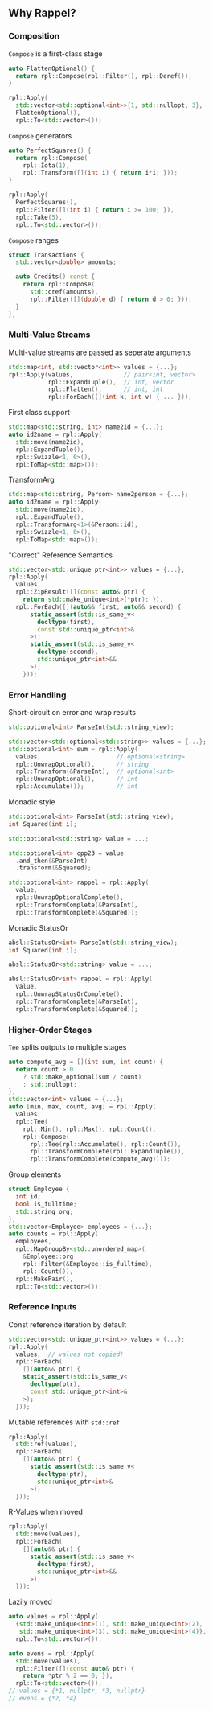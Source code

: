 ## Why Rappel?



### Composition



`Compose` is a first-class stage
```c++ [2|7]
auto FlattenOptional() {
  return rpl::Compose(rpl::Filter(), rpl::Deref());
}

rpl::Apply(
  std::vector<std::optional<int>>{1, std::nullopt, 3},
  FlattenOptional(),
  rpl::To<std::vector>());
```



`Compose` generators
```c++ [2-4|8]
auto PerfectSquares() {
  return rpl::Compose(
    rpl::Iota(1),
    rpl::Transform([](int i) { return i*i; }));
}

rpl::Apply(
  PerfectSquares(),
  rpl::Filter([](int i) { return i >= 100; }),
  rpl::Take(5),
  rpl::To<std::vector>());
```



`Compose` ranges
```c++ [5-7]
struct Transactions {
  std::vector<double> amounts;

  auto Credits() const {
    return rpl::Compose(
      std::cref(amounts),
      rpl::Filter([](double d) { return d > 0; }));
  }
};
```



### Multi-Value Streams



Multi-value streams are passed as seperate arguments
```c++ [2|3|4|5]
std::map<int, std::vector<int>> values = {...};
rpl::Apply(values,              // pair<int, vector>
           rpl::ExpandTuple(),  // int, vector
           rpl::Flatten(),      // int, int
           rpl::ForEach([](int k, int v) { ... }));
```



First class support
```c++ [5-6]
std::map<std::string, int> name2id = {...};
auto id2name = rpl::Apply(
  std::move(name2id),
  rpl::ExpandTuple(),
  rpl::Swizzle<1, 0>(),
  rpl:ToMap<std::map>());
```



TransformArg
```c++ [5-6]
std::map<std::string, Person> name2person = {...};
auto id2name = rpl::Apply(
  std::move(name2id),
  rpl::ExpandTuple(),
  rpl::TransformArg<1>(&Person::id),
  rpl::Swizzle<1, 0>(),
  rpl:ToMap<std::map>());
```



"Correct" Reference Semantics
```c++ [4-5|6-8]
std::vector<std::unique_ptr<int>> values = {...};
rpl::Apply(
  values,
  rpl::ZipResult([](const auto& ptr) {
    return std::make_unique<int>(*ptr); }),
  rpl::ForEach([](auto&& first, auto&& second) {
      static_assert(std::is_same_v<
        decltype(first),
        const std::unique_ptr<int>&
      >);
      static_assert(std::is_same_v<
        decltype(second),
        std::unique_ptr<int>&&
      >);
    }));
```



### Error Handling



Short-circuit on error and wrap results
```c++ [6|7|8|9|4-9]
std::optional<int> ParseInt(std::string_view);

std::vector<std::optional<std::string>> values = {...};
std::optional<int> sum = rpl::Apply(
  values,                     // optional<string>
  rpl::UnwrapOptional(),      // string
  rpl::Transform(&ParseInt),  // optional<int>
  rpl::UnwrapOptional(),      // int
  rpl::Accumulate());         // int
```



Monadic style
```c++ [6-8|10-14]
std::optional<int> ParseInt(std::string_view);
int Squared(int i);

std::optional<std::string> value = ...;

std::optional<int> cpp23 = value
  .and_then(&ParseInt)
  .transform(&Squared);

std::optional<int> rappel = rpl::Apply(
  value,
  rpl::UnwrapOptionalComplete(),
  rpl::TransformComplete(&ParseInt),
  rpl::TransformComplete(&Squared));
```



Monadic StatusOr
```c++ [6-8|10-14]
absl::StatusOr<int> ParseInt(std::string_view);
int Squared(int i);

absl::StatusOr<std::string> value = ...;

absl::StatusOr<int> rappel = rpl::Apply(
  value,
  rpl::UnwrapStatusOrComplete(),
  rpl::TransformComplete(&ParseInt),
  rpl::TransformComplete(&Squared));
```



### Higher-Order Stages



`Tee` splits outputs to multiple stages
```c++ [10|11-14]
auto compute_avg = [](int sum, int count) {
  return count > 0
    ? std::make_optional(sum / count)
    : std::nullopt;
};
std::vector<int> values = {...};
auto [min, max, count, avg] = rpl::Apply(
  values,
  rpl::Tee(
    rpl::Min(), rpl::Max(), rpl::Count(),
    rpl::Compose(
      rpl::Tee(rpl::Accumulate(), rpl::Count()),
      rpl::TransformComplete(rpl::ExpandTuple()),
      rpl::TransformComplete(compute_avg))));
```



Group elements
```c++ [9-12]
struct Employee {
  int id;
  bool is_fulltime;
  std::string org;
};
std::vector<Employee> employees = {...};
auto counts = rpl::Apply(
  employees,
  rpl::MapGroupBy<std::unordered_map>(
    &Employee::org
    rpl::Filter(&Employee::is_fulltime),
    rpl::Count()),
  rpl::MakePair(),
  rpl::To<std::vector>());
```



### Reference Inputs



Const reference iteration by default
```c++
std::vector<std::unique_ptr<int>> values = {...};
rpl::Apply(
  values,  // values not copied!
  rpl::ForEach(
    [](auto&& ptr) {
    static_assert(std::is_same_v<
      decltype(ptr),
      const std::unique_ptr<int>&
    >);
  }));
```



Mutable references with `std::ref`
```c++
rpl::Apply(
  std::ref(values),
  rpl::ForEach(
    [](auto&& ptr) {
      static_assert(std::is_same_v<
        decltype(ptr),
        std::unique_ptr<int>&
      >);
  }));
```



R-Values when moved
```c++
rpl::Apply(
  std::move(values),
  rpl::ForEach(
    [](auto&& ptr) {
      static_assert(std::is_same_v<
        decltype(first),
        std::unique_ptr<int>&&
      >);
  }));
```



Lazily moved
```c++ [8-13]
auto values = rpl::Apply(
  {std::make_unique<int>(1), std::make_unique<int>(2),
   std::make_unique<int>(3), std::make_unique<int>(4)},
  rpl::To<std::vector>());

auto evens = rpl::Apply(
  std::move(values),
  rpl::Filter([](const auto& ptr) {
    return *ptr % 2 == 0; }),
  rpl::To<std::vector>());
// values = {*1, nullptr, *3, nullptr}
// evens = {*2, *4}
```
